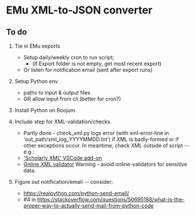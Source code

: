 # EMu XML-to-JSON converter

## To do

1. Tie in EMu exports
    - Setup daily/weekly cron to run script; 
        - (if Export folder is not empty, get most recent export)
    - Or listen for notification email (sent after export runs)

2. Setup Python env 
    - paths to input & output files
    - OR allow input from cli (better for cron?)

3. Install Python on Boojum 

4. Include step for XML-validation/checks.
    - Partly done - check_xml.py logs error (with xml-error-line in 'out_path/xml_log_YYYYMMDD.txt') if XML is badly-formed or if other exceptions occur.
In meantime, check XML outside of script -- e.g.:
    - ['Scholarly XML' VSCode add-on](https://marketplace.visualstudio.com/items?itemName=raffazizzi.sxml)
    - [Online XML validator](https://www.w3schools.com/xml/xml_validator.asp)
Warning -  avoid online-validators for sensitive data.

5. Figure out notification/email -- consider:
    - https://realpython.com/python-send-email/ 
    - #4 in https://stackoverflow.com/questions/50695188/what-is-the-proper-way-to-actually-send-mail-from-python-code 